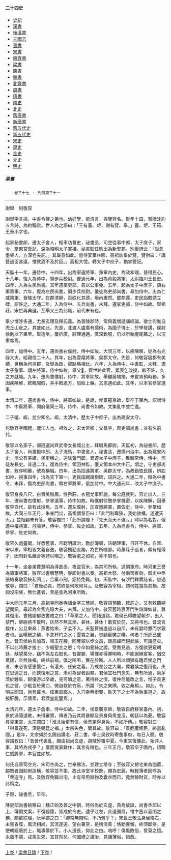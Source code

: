  



#### 二十四史

*   [史記](../a01/a01.md)
*   [漢書](../a02/a02.md)
*   [後漢書](../a03/a03.md)
*   [三國志](../a04/a04.md)
*   [晉書](../a05/a05.md)
*   [宋書](../a06/a06.md)
*   [南齊書](../a07/a07.md)
*   [梁書](../a08/a08.md)
*   [陳書](../a09/a09.md)
*   [魏書](../a10/a10.md)
*   [北齊書](../a11/a11.md)
*   [周書](../a12/a12.md)
*   [隋書](../a13/a13.md)
*   [南史](../a14/a14.md)
*   [北史](../a15/a15.md)
*   [舊唐書](../a16/a16.md)
*   [新唐書](../a17/a17.md)
*   [舊五代史](../a18/a18.md)
*   [新五代史](../a19/a19.md)
*   [宋史](../a20/a20.md)
*   [遼史](../a21/a21.md)
*   [金史](../a22/a22.md)
*   [元史](../a23/a23.md)
*   [明史](../a24/a24.md)


##### 梁書
　　`卷三十七 ‧ 列傳第三十一`

* * *

 謝舉　何敬容

謝舉字言揚，中書令覽之弟也。幼好學，能清言，與覽齊名。舉年十四，嘗贈沈約五言詩，為約稱賞。世人為之語曰：「王有養、炬，謝有覽、舉。」養、炬，王筠、王泰小字也。

起家秘書郎，遷太子舍人，輕車功曹史，祕書丞，司空從事中郎，太子庶子，家令，掌東宮管記，深為昭明太子賞接。祕書監任昉出為新安郡，別舉詩云：「詎念耋嗟人，方深老夫託。」其屬意如此。嘗侍宴華林園，高祖訪舉於覽，覽對曰：「識藝過臣甚遠，惟飲酒不及於臣。」高祖大悅。轉太子中庶子，猶掌管記。

天監十一年，遷侍中。十四年，出為寧遠將軍、豫章內史，為政和理，甚得民心。十八年，復入為侍中，領步兵校尉。普通元年，出為貞毅將軍、太尉臨川王長史。四年，入為左民尚書。其年遷掌吏部，尋以公事免。五年，起為太子中庶子，領右軍將軍。六年，復為左民尚書，領步兵校尉。俄徙為吏部尚書，尋加侍中。出為仁威將軍、晉陵太守。在郡清靜，百姓化其德，境內肅然。罷郡還，吏民詣闕請立碑，詔許之。大通二年，入為侍中、五兵尚書，未拜，遷掌吏部，侍中如故。舉祖莊，宋世再典選，至舉又三為此職，前代未有也。

舉少博涉多通，尤長玄理及釋氏義。為晉陵郡時，常與義僧遞講經論，徵士何胤自虎丘山赴之。其盛如此。先是，北渡人盧廣有儒術，為國子博士，於學發講，僕射徐勉以下畢至。舉造坐，屢折廣，辭理通邁，廣深歎服，仍以所執麈尾薦之，以況重席焉。

四年，加侍中。五年，遷尚書右僕射，侍中如故。大同三年，以疾陳解，徙為右光祿大夫，給親信二十人。其年，出為雲麾將軍、吳郡太守。先是，何敬容居郡有美績，世稱為何吳郡，及舉為政，聲跡略相比。六年，入為侍中、中書監，未拜，遷太子詹事、翊左將軍，侍中如故。舉父𤅢，齊世終此官，累表乞改授，敕不許，久之方就職。九年，遷尚書僕射，侍中、將軍如故。舉雖居端揆，未嘗肯預時務，多因疾陳解，敕輒賜假，并手敕處方，加給上藥。其恩遇如此。其年，以本官參掌選事。

太清二年，遷尚書令，侍中、將軍如故。是歲，侯景寇京師，舉卒于圍內。詔贈侍中、中衞將軍、開府儀同三司，侍中、尚書令如故。文集亂中並亡逸。

二子禧、嘏，並少知名。嘏，太清中，歷太子中庶子，出為建安太守。

何敬容字國禮，廬江人也。祖攸之，宋太常卿；父昌宇，齊吏部尚書；並有名前代。

敬容以名家子，弱冠選尚齊武帝女長城公主，拜駙馬都尉。天監初，為祕書郎，歷太子舍人，尚書殿中郎，太子洗馬，中書舍人，祕書丞，遷揚州治中。出為建安內史，清公有美績，民吏稱之。還除黃門郎，累遷太子中庶子，散騎常侍，侍中，司徒左長史。普通二年，復為侍中，領羽林監，俄又領本州大中正。頃之，守吏部尚書，銓序明審，號為稱職。四年，出為招遠將軍、吳郡太守，為政勤恤民隱，辨訟如神，視事四年，治為天下第一。吏民詣闕請樹碑，詔許之。大通二年，徵為中書令，未拜，復為吏部尚書，領右軍將軍，俄加侍中。中大通元年，改太子中庶子。

敬容身長八尺，白晳美鬚眉。性矜莊，衣冠尤事鮮麗，每公庭就列，容止出人。三年，遷尚書右僕射，參掌選事，侍中如故。時僕射徐勉參掌機密，以疾陳解，因舉敬容自代，故有此授焉。五年，遷左僕射，加宣惠將軍，置佐史，侍中、參掌如故。大同三年正月，朱雀門災，高祖謂羣臣曰：「此門制卑狹，我始欲構，遂遭天火。」並相顧未有答。敬容獨曰：「此所謂陛下『先天而天不違』。」時以為名對。俄遷中權將軍、丹陽尹，侍中、參掌、佐史如故。五年，入為尚書令，侍中、將軍、參掌、佐史如故。

敬容久處臺閣，詳悉舊事，且聦明識治，勤於簿領，詰朝理事，日旰不休。自晉、宋以來，宰相皆文義自逸，敬容獨勤庶務，為世所嗤鄙。時蕭琛子巡者，頗有輕薄才，因制封名離合等詩以嘲之，敬容處之如初，亦不屑也。

十一年，坐妾弟費慧明為導倉丞，夜盜官米，為禁司所執，送領軍府。時河東王譽為領軍將軍，敬容以書解慧明，譽即封書以奏。高祖大怒，付南司推劾，御史中丞張綰奏敬容挾私罔上，合棄市刑，詔特免職。初，天監中，有沙門釋寶誌者，嘗遇敬容，謂曰：「君後必貴，然終是何敗何耳」。及敬容為宰相，謂何姓當為其禍，故抑沒宗族，無仕進者，至是竟為河東所敗。

中大同元年三月，高祖幸同泰寺講金字三慧經，敬容請預聽，敕許之。又有敕聽朔望問訊。尋起為金紫光祿大夫，未拜，又加侍中。敬容舊時賔客門生諠譁如昔，冀其復用。會稽謝郁致書戒之曰：「草萊之人，聞諸道路，君侯已得瞻望朝夕，出入禁門，醉尉將不敢呵，灰然不無其漸，甚休，甚休！敢賀於前，又將弔也。昔流言裁作，公旦東奔；燕書始來，子孟不入。夫聖賢被虛過以自斥，未有嬰時釁而求親者也。且曝鰓之鱗，不念杯杓之水；雲霄之翼，豈顧籠樊之糧。何者？所託已盛也。昔君侯納言加首，鳴玉在腰，回豐貂以步文昌，聳高蟬而趨武帳，可謂盛矣。不以此時薦才拔士，少報聖主之恩；今卒如爰絲之說，受責見過，方復欲更窺朝廷，觖望萬分，竊不為左右取也。昔竇嬰、楊惲亦得罪明時，不能謝絕賔客，猶交黨援，卒無後福，終益前禍。僕之所弔，實在於斯。人人所以頗猶有踵君侯之門者，未必皆感惠懷仁，有灌夫、任安之義，乃戒翟公之大署，冀君侯之復用也。夫在思過之日，而挾復用之意，未可為智者說矣。君侯宜杜門念失，無有所通，築茅茨於鍾阜，聊優游以卒歲，見可憐之意，著待終之情，復仲尼能改之言，惟子貢更也之譬，少戢言於衆口，微自救於竹帛，所謂『失之東隅，收之桑榆』。如此，令明主聞知，尚有冀也。僕東皐鄙人，入穴幸無銜窶，恥天下之士不為執事道之，故披肝膽，示情素，君侯豈能鑒焉。」

太清元年，遷太子詹事，侍中如故。二年，侯景襲京師，敬容自府移家臺內。初，景於渦陽退敗，未得審實，傳者乃云其將暴顯及景身與衆並沒，朝廷以為憂。敬容尋見東宮，太宗謂曰：「淮北始更有信，侯景定得身免，不如所傳。」敬容對曰：「得景遂死，深是朝廷之福。」太宗失色，問其故。敬容曰：「景翻覆叛臣，終當亂國。」是年，太宗頻於玄圃自講老、莊二書，學士吳孜時寄詹事府，每日入聽。敬容謂孜曰：「昔晉代喪亂，頗由祖尚玄虛，胡賊殄覆中夏。今東宮復襲此，殆非人事，其將為戎乎？」俄而侯景難作，其言有徵也。三年正月，敬容卒于圍內，詔贈仁威將軍，本官並如故。

何氏自晉司空充、宋司空尚之，世奉佛法，並建立塔寺；至敬容又捨宅東為伽藍，趨勢者因助財造構，敬容並不拒，故此寺堂宇校飾，頗為宏麗，時輕薄者因呼為「衆造寺」焉。及敬容免職出宅，止有常用器物及囊衣而已，竟無餘財貨，時亦以此稱之。

子㲄，祕書丞，早卒。

陳吏部尚書姚察曰：魏正始及晉之中朝，時俗尚於玄虛，貴為放誕，尚書丞郎以上，簿領文案，不復經懷，皆成於令史。逮乎江左，此道彌扇，惟卞壼以臺閤之務，頗欲綜理，阮孚謂之曰：「卿常無閑暇，不乃勞乎？」宋世王敬弘身居端右，未嘗省牒，風流相尚，其流遂遠。望白署空，是稱清貴；恪勤匪懈，終滯鄙俗。是使朝經廢於上，職事隳於下。小人道長，抑此之由。嗚呼！傷風敗俗，曾莫之悟。永嘉不競，戎馬生郊，宜其然矣。何國禮之識治，見譏薄俗，惜哉。

* * *

[上卷](036.md) / [梁書目錄](a08.md) / [下卷](038.md) /			  

    